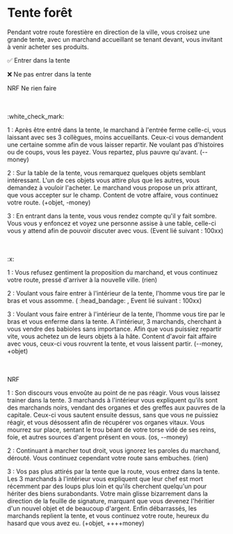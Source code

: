 # Tente forêt

Pendant votre route forestière en direction de la ville, vous croisez une grande tente, avec un marchand accueillant se tenant devant, vous invitant à venir acheter ses produits.

:white_check_mark: Entrer dans la tente

:x: Ne pas entrer dans la tente

NRF Ne rien faire

<br/>
<br/>
:white_check_mark: 

1 : Après être entré dans la tente, le marchand à l'entrée ferme celle-ci, vous laissant avec ses 3 collègues, moins accueillants. Ceux-ci vous demandent une certaine somme afin de vous laisser repartir. Ne voulant pas d'histoires ou de coups, vous les payez. Vous repartez, plus pauvre qu'avant. (--money)

2 : Sur la table de la tente, vous remarquez quelques objets semblant intéressant. L'un de ces objets vous attire plus que les autres, vous demandez à vouloir l'acheter. Le marchand vous propose un prix attirant, que vous accepter sur le champ. Content de votre affaire, vous continuez votre route. (+objet, -money)

3 : En entrant dans la tente, vous vous rendez compte qu'il y fait sombre. Vous vous y enfoncez et voyez une personne assise à une table, celle-ci vous y attend afin de pouvoir discuter avec vous. (Event lié suivant : 100xx)

<br/>
<br/>
:x:

1 : Vous refusez gentiment la proposition du marchand, et vous continuez votre route, pressé d'arriver à la nouvelle ville. (rien)

2 : Voulant vous faire entrer à l'intérieur de la tente, l'homme vous tire par le bras et vous assomme. ( :head_bandage:  , Event lié suivant : 100xx)

3 : Voulant vous faire entrer à l'intérieur de la tente, l'homme vous tire par le bras et vous enferme dans la tente. A l'intérieur, 3 marchands, cherchant à vous vendre des babioles sans importance. Afin que vous puissiez repartir vite, vous achetez un de leurs objets à la hâte. Content d'avoir fait affaire avec vous, ceux-ci vous rouvrent la tente, et vous laissent partir. (--money, +objet)

<br/>
<br/>
NRF

1 : Son discours vous envoûte au point de ne pas réagir. Vous vous laissez trainer dans la tente. 3 marchands à l'intérieur vous expliquent qu'ils sont des marchands noirs, vendant des organes et des greffes aux pauvres de la capitale. Ceux-ci vous sautent ensuite dessus, sans que vous ne puissiez réagir, et vous désossent afin de récupérer vos organes vitaux. Vous mourrez sur place, sentant le trou béant de votre torse vidé de ses reins, foie, et autres sources d'argent présent en vous. (os, --money)

2 : Continuant à marcher tout droit, vous ignorez les paroles du marchand, dérouté. Vous continuez cependant votre route sans embuches. (rien)

3 : Vos pas plus attirés par la tente que la route, vous entrez dans la tente. Les 3 marchands à l'intérieur vous expliquent que leur chef est mort récemment par des loups plus loin et qu'ils cherchent quelqu'un pour hériter des biens surabondants. Votre main glisse bizarrement dans la direction de la feuille de signature, marquant que vous devenez l'héritier d'un nouvel objet et de beaucoup d'argent. Enfin débarrassés, les marchands replient la tente, et vous continuez votre route, heureux du hasard que vous avez eu. (+objet, ++++money)

